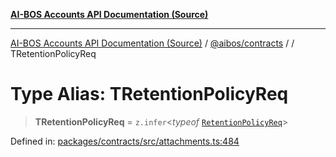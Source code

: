 [**AI-BOS Accounts API Documentation (Source)**](../../../README.md)

***

[AI-BOS Accounts API Documentation (Source)](../../../README.md) / [@aibos/contracts](../README.md) / [](../README.md) / TRetentionPolicyReq

# Type Alias: TRetentionPolicyReq

> **TRetentionPolicyReq** = `z.infer`\<*typeof* [`RetentionPolicyReq`](../variables/RetentionPolicyReq.md)\>

Defined in: [packages/contracts/src/attachments.ts:484](https://github.com/pohlai88/accounts/blob/48103fb36d28b2b9bfb33472b6de2f719773cde9/packages/contracts/src/attachments.ts#L484)
